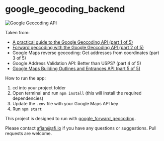 # google_geocoding_backend

![Google Geocoding API](https://blog.afi.io/content/images/size/w1600/2025/07/Google-Geocode--1-.png " Google Geocoding API")

Taken from: 
- [A practical guide to the Google Geocoding API (part 1 of 5)](https://blog.afi.io/blog/a-practical-guide-to-the-google-geocoding-api/)
- [Forward geocoding with the Google Geocoding API (part 2 of 5)](https://blog.afi.io/blog/forward-geocoding-with-the-google-geocoding-api/)
- Google Maps reverse geocoding: Get addresses from coordinates (part 3 of 5)
- Google Address Validation API: Better than USPS? (part 4 of 5)
- [Google Maps Building Outlines and Entrances API (part 5 of 5)](https://blog.afi.io/blog/google-maps-building-outlines-and-entrances-api/)
  
How to run the app:

1. cd into your project folder
2. Open terminal and run `npm install` (this will install the required dependencies)
3. Update the `.env` file with your Google Maps API key
4. Run `npm start`

This project is designed to run with [google_forward_geocoding](https://github.com/afilabs/google_forward_geocoding).

Please contact afian@afi.io if you have any questions or suggestions. Pull requests are welcome.